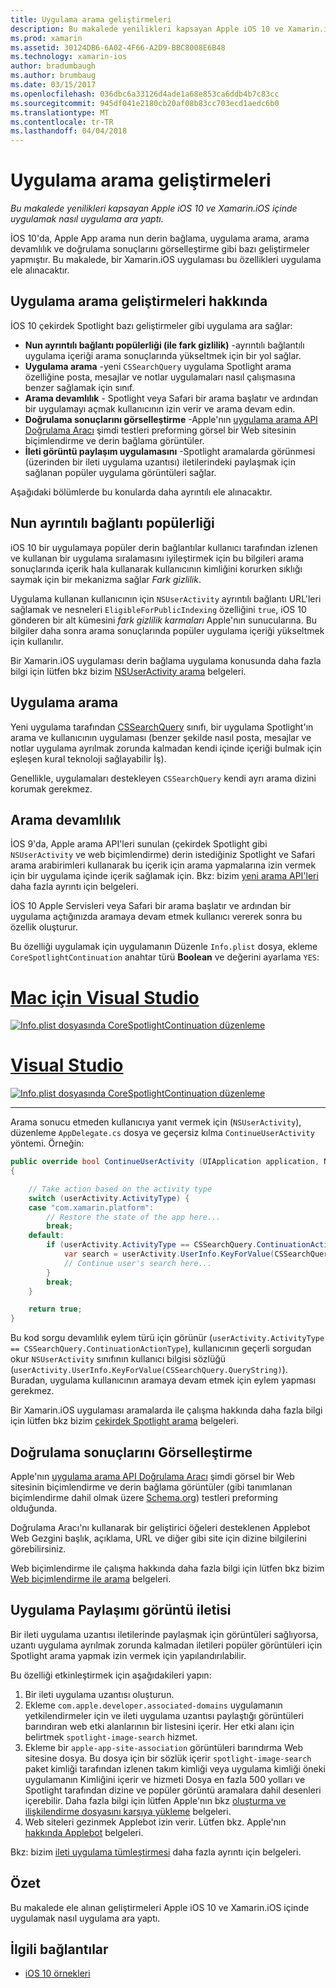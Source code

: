 ```yaml
---
title: Uygulama arama geliştirmeleri
description: Bu makalede yenilikleri kapsayan Apple iOS 10 ve Xamarin.iOS içinde uygulamak nasıl uygulama ara yaptı.
ms.prod: xamarin
ms.assetid: 30124DB6-6A02-4F66-A2D9-BBC8008E6B48
ms.technology: xamarin-ios
author: bradumbaugh
ms.author: brumbaug
ms.date: 03/15/2017
ms.openlocfilehash: 036dbc6a33126d4ade1a68e853ca6ddb4b7c83cc
ms.sourcegitcommit: 945df041e2180cb20af08b83cc703ecd1aedc6b0
ms.translationtype: MT
ms.contentlocale: tr-TR
ms.lasthandoff: 04/04/2018
---
```

# <a name="app-search-enhancements"></a>Uygulama arama geliştirmeleri

_Bu makalede yenilikleri kapsayan Apple iOS 10 ve Xamarin.iOS içinde uygulamak nasıl uygulama ara yaptı._

İOS 10'da, Apple App arama nun derin bağlama, uygulama arama, arama devamlılık ve doğrulama sonuçlarını görselleştirme gibi bazı geliştirmeler yapmıştır. Bu makalede, bir Xamarin.iOS uygulaması bu özellikleri uygulama ele alınacaktır.

## <a name="about-app-search-enhancements"></a>Uygulama arama geliştirmeleri hakkında

İOS 10 çekirdek Spotlight bazı geliştirmeler gibi uygulama ara sağlar:

- **Nun ayrıntılı bağlantı popülerliği (ile fark gizlilik)** -ayrıntılı bağlantılı uygulama içeriği arama sonuçlarında yükseltmek için bir yol sağlar.
- **Uygulama arama** -yeni `CSSearchQuery` uygulama Spotlight arama özelliğine posta, mesajlar ve notlar uygulamaları nasıl çalışmasına benzer sağlamak için sınıf.
- **Arama devamlılık** - Spotlight veya Safari bir arama başlatır ve ardından bir uygulamayı açmak kullanıcının izin verir ve arama devam edin.
- **Doğrulama sonuçlarını görselleştirme** -Apple'nın [uygulama arama API Doğrulama Aracı](https://search.developer.apple.com/appsearch-validation-tool) şimdi testleri preforming görsel bir Web sitesinin biçimlendirme ve derin bağlama görüntüler.
- **İleti görüntü paylaşım uygulamasını** -Spotlight aramalarda görünmesi (üzerinden bir ileti uygulama uzantısı) iletilerindeki paylaşmak için sağlanan popüler uygulama görüntüleri sağlar.

Aşağıdaki bölümlerde bu konularda daha ayrıntılı ele alınacaktır.

## <a name="crowdsourced-deep-link-popularity"></a>Nun ayrıntılı bağlantı popülerliği

iOS 10 bir uygulamaya popüler derin bağlantılar kullanıcı tarafından izlenen ve kullanan bir uygulama sıralamasını iyileştirmek için bu bilgileri arama sonuçlarında içerik hala kullanarak kullanıcının kimliğini korurken sıklığı saymak için bir mekanizma sağlar  *Fark gizlilik*.

Uygulama kullanan kullanıcının için `NSUserActivity` ayrıntılı bağlantı URL'leri sağlamak ve nesneleri `EligibleForPublicIndexing` özelliğini `true`, iOS 10 gönderen bir alt kümesini *fark gizlilik karmaları* Apple'nın sunucularına. Bu bilgiler daha sonra arama sonuçlarında popüler uygulama içeriği yükseltmek için kullanılır.

Bir Xamarin.iOS uygulaması derin bağlama uygulama konusunda daha fazla bilgi için lütfen bkz bizim [NSUserActivity arama](~/ios/platform/search/nsuseractivity.md) belgeleri.

## <a name="in-app-searching"></a>Uygulama arama

Yeni uygulama tarafından [CSSearchQuery](https://developer.apple.com/reference/corespotlight/cssearchquery) sınıfı, bir uygulama Spotlight'ın arama ve kullanıcının uygulaması (benzer şekilde nasıl posta, mesajlar ve notlar uygulama ayrılmak zorunda kalmadan kendi içinde içeriği bulmak için eşleşen kural teknoloji sağlayabilir İş).

Genellikle, uygulamaları destekleyen `CSSearchQuery` kendi ayrı arama dizini korumak gerekmez. 

## <a name="search-continuation"></a>Arama devamlılık

İOS 9'da, Apple arama API'leri sunulan (çekirdek Spotlight gibi `NSUserActivity` ve web biçimlendirme) derin istediğiniz Spotlight ve Safari arama arabirimleri kullanarak bu içerik için arama yapmalarına izin vermek için bir uygulama içinde içerik sağlamak için. Bkz: bizim [yeni arama API'leri](~/ios/platform/search/index.md) daha fazla ayrıntı için belgeleri.

İOS 10 Apple Servisleri veya Safari bir arama başlatır ve ardından bir uygulama açtığınızda aramaya devam etmek kullanıcı vererek sonra bu özellik oluşturur. 

Bu özelliği uygulamak için uygulamanın Düzenle `Info.plist` dosya, ekleme `CoreSpotlightContinuation` anahtar türü **Boolean** ve değerini ayarlama `YES`:

# <a name="visual-studio-for-mactabvsmac"></a>[Mac için Visual Studio](#tab/vsmac)

[![](app-search-enhancements-images/search01.png "Info.plist dosyasında CoreSpotlightContinuation düzenleme")](app-search-enhancements-images/search01.png#lightbox)

# <a name="visual-studiotabvswin"></a>[Visual Studio](#tab/vswin)

[![](app-search-enhancements-images/searchw01.png "Info.plist dosyasında CoreSpotlightContinuation düzenleme")](app-search-enhancements-images/search01.png#lightbox)

-----

Arama sonucu etmeden kullanıcıya yanıt vermek için (`NSUserActivity`), düzenleme `AppDelegate.cs` dosya ve geçersiz kılma `ContinueUserActivity` yöntemi. Örneğin:

```csharp
public override bool ContinueUserActivity (UIApplication application, NSUserActivity userActivity, UIApplicationRestorationHandler completionHandler)
{

    // Take action based on the activity type
    switch (userActivity.ActivityType) {
    case "com.xamarin.platform":
        // Restore the state of the app here...
        break;
    default:
        if (userActivity.ActivityType == CSSearchQuery.ContinuationActionType) {
            var search = userActivity.UserInfo.KeyForValue(CSSearchQuery.QueryString);
            // Continue user's search here...
        }
        break;
    }

    return true;
}
```

Bu kod sorgu devamlılık eylem türü için görünür (`userActivity.ActivityType == CSSearchQuery.ContinuationActionType`), kullanıcının geçerli sorgudan okur `NSUserActivity` sınıfının kullanıcı bilgisi sözlüğü (`userActivity.UserInfo.KeyForValue(CSSearchQuery.QueryString)`). Buradan, uygulama kullanıcının aramaya devam etmek için eylem yapması gerekmez.

Bir Xamarin.iOS uygulaması aramalarda ile çalışma hakkında daha fazla bilgi için lütfen bkz bizim [çekirdek Spotlight arama](~/ios/platform/search/corespotlight.md) belgeleri.

## <a name="visualization-of-validation-results"></a>Doğrulama sonuçlarını Görselleştirme

Apple'nın [uygulama arama API Doğrulama Aracı](https://search.developer.apple.com/appsearch-validation-tool) şimdi görsel bir Web sitesinin biçimlendirme ve derin bağlama görüntüler (gibi tanımlanan biçimlendirme dahil olmak üzere [Schema.org](http://schema.org/)) testleri preforming olduğunda.

Doğrulama Aracı'nı kullanarak bir geliştirici öğeleri desteklenen Applebot Web Gezgini başlık, açıklama, URL ve diğer gibi site için dizine bilgilerini görebilirsiniz.

Web biçimlendirme ile çalışma hakkında daha fazla bilgi için lütfen bkz bizim [Web biçimlendirme ile arama](~/ios/platform/search/web-markup.md) belgeleri.

## <a name="message-app-image-sharing"></a>Uygulama Paylaşımı görüntü iletisi

Bir ileti uygulama uzantısı iletilerinde paylaşmak için görüntüleri sağlıyorsa, uzantı uygulama ayrılmak zorunda kalmadan iletileri popüler görüntüleri için Spotlight arama yapmak izin vermek için yapılandırılabilir.

Bu özelliği etkinleştirmek için aşağıdakileri yapın:

1. Bir ileti uygulama uzantısı oluşturun.
2. Ekleme `com.apple.developer.associated-domains` uygulamanın yetkilendirmeler için ve ileti uygulama uzantısı paylaştığı görüntüleri barındıran web etki alanlarının bir listesini içerir. Her etki alanı için belirtmek `spotlight-image-search` hizmet.
3. Ekleme bir `apple-app-site-association` görüntüleri barındırma Web sitesine dosya. Bu dosya için bir sözlük içerir `spotlight-image-search` paket kimliği tarafından izlenen takım kimliği veya uygulama kimliği öneki uygulamanın Kimliğini içerir ve hizmeti Dosya en fazla 500 yolları ve Spotlight tarafından dizine ve popüler görüntü aramalara dahil desenleri içerebilir. Daha fazla bilgi için lütfen Apple'nın bkz [oluşturma ve ilişkilendirme dosyasını karşıya yükleme](https://developer.apple.com/library/prerelease/content/documentation/General/Conceptual/AppSearch/UniversalLinks.html#//apple_ref/doc/uid/TP40016308-CH12-SW4) belgeleri.
4. Web siteleri gezinmek Applebot izin verir. Lütfen bkz. Apple'nın [hakkında Applebot](https://support.apple.com/en-us/HT204683) belgeleri.

Bkz: bizim [ileti uygulama tümleştirmesi](~/ios/platform/message-app-integration/index.md) daha fazla ayrıntı için belgeleri.

## <a name="summary"></a>Özet

Bu makalede ele alınan geliştirmeleri Apple iOS 10 ve Xamarin.iOS içinde uygulamak nasıl uygulama ara yaptı.



## <a name="related-links"></a>İlgili bağlantılar

- [iOS 10 örnekleri](https://developer.xamarin.com/samples/ios/iOS10/)

